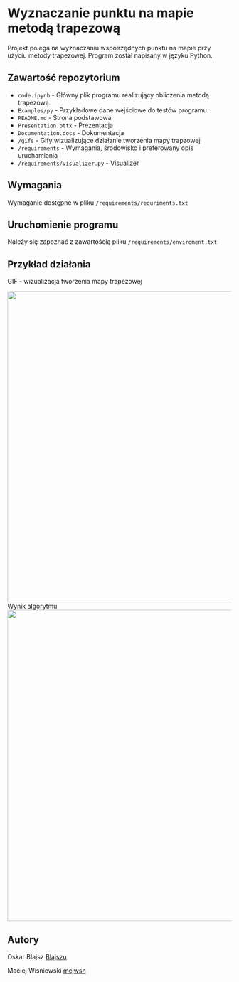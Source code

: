 # Wyznaczanie punktu na mapie metodą trapezową

Projekt polega na wyznaczaniu współrzędnych punktu na mapie przy użyciu metody trapezowej. Program został napisany w języku Python.

## Zawartość repozytorium

- `code.ipynb` - Główny plik programu realizujący obliczenia metodą trapezową.
- `Examples/py` - Przykładowe dane wejściowe do testów programu.
- `README.md` - Strona podstawowa
- `Presentation.pttx` - Prezentacja
- `Documentation.docs` - Dokumentacja
- `/gifs` - Gify wizualizujące działanie tworzenia mapy trapzowej
- `/requirements` - Wymagania, środowisko i preferowany opis uruchamiania 
- `/requirements/visualizer.py` - Visualizer

## Wymagania

Wymaganie dostępne w pliku `/requirements/requriments.txt`

## Uruchomienie programu

Należy się zapoznać z zawartością pliku `/requirements/enviroment.txt`

## Przykład działania
GIF - wizualizacja tworzenia mapy trapezowej 

<img src="https://github.com/mcjwsn/Projekt-Geometryczne/blob/main/gifs/pr4.gif" width="700" height="700">
Wynik algorytmu
<img src="https://github.com/mcjwsn/Projekt-Geometryczne/blob/main/gifs/wiz4.bmp" width="700" height="700">

## Autory

Oskar Blajsz [Blajszu](https://github.com/Blajszu)

Maciej Wiśniewski [mcjwsn](https://github.com/mcjwsn)


